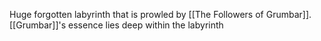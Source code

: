 Huge forgotten labyrinth that is prowled by [[The Followers of Grumbar]]. [[Grumbar]]'s essence lies deep within the labyrinth 
 
